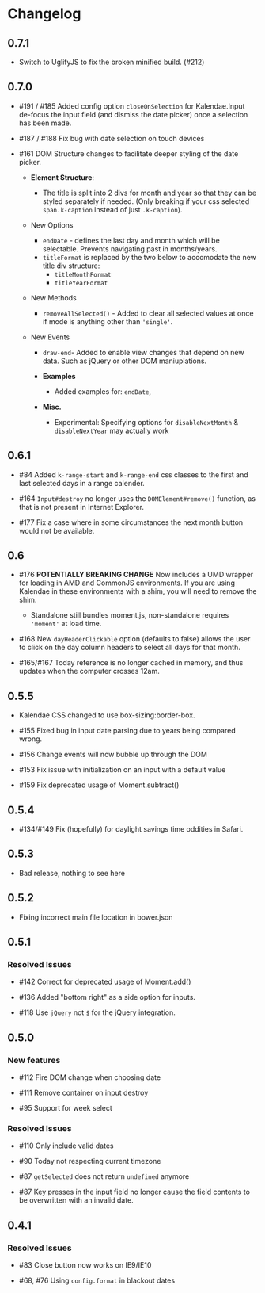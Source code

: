 # Changelog

## 0.7.1

* Switch to UglifyJS to fix the broken minified build. (\#212)

## 0.7.0

* \#191 / \#185 Added config option `closeOnSelection` for Kalendae.Input de-focus the input field (and dismiss the date picker) once a selection has been made.

* \#187 / \#188 Fix bug with date selection on touch devices

* \#161 DOM Structure changes to facilitate deeper styling of the date picker.

  * **Element Structure**:
    * The title is split into 2 divs for month and year so that they can be styled separately if needed. (Only breaking if your css selected `span.k-caption` instead of just `.k-caption`).

  * New Options
    * `endDate` - defines the last day and month which will be selectable. Prevents navigating past in months/years.
    * `titleFormat` is replaced by the two below  to accomodate the new title div structure:
      * `titleMonthFormat`
      * `titleYearFormat`

  * New Methods
    * `removeAllSelected()` - Added to clear all selected values at once if mode is anything other than `'single'`.

  * New Events
    * `draw-end`- Added to enable view changes that depend on new data. Such as jQuery or other DOM maniuplations.

    * **Examples**
        * Added examples for: `endDate`,

    * **Misc.**
        * Experimental: Specifying options for `disableNextMonth` & `disableNextYear` may actually work

## 0.6.1

* \#84 Added `k-range-start` and `k-range-end` css classes to the first and last selected days in a range calender.

* \#164 `Input#destroy` no longer uses the `DOMElement#remove()` function, as that is not present in Internet Explorer.

* \#177 Fix a case where in some circumstances the next month button would not be available.

## 0.6

* \#176 **POTENTIALLY BREAKING CHANGE** Now includes a UMD wrapper for loading in AMD and CommonJS environments. If you are using Kalendae in these environments with a shim, you will need to remove the shim.

  - Standalone still bundles moment.js, non-standalone requires `'moment'` at load time.

* \#168 New `dayHeaderClickable` option (defaults to false) allows the user to click on the day column headers to select all days for that month.

* \#165/\#167 Today reference is no longer cached in memory, and thus updates when the computer crosses 12am.


## 0.5.5

* Kalendae CSS changed to use box-sizing:border-box.

* \#155 Fixed bug in input date parsing due to years being compared wrong.

* \#156 Change events will now bubble up through the DOM

* \#153 Fix issue with initialization on an input with a default value

* \#159 Fix deprecated usage of Moment.subtract()

## 0.5.4

* \#134/\#149 Fix (hopefully) for daylight savings time oddities in Safari.

## 0.5.3

* Bad release, nothing to see here

## 0.5.2

* Fixing incorrect main file location in bower.json

## 0.5.1

### Resolved Issues

* \#142 Correct for deprecated usage of Moment.add()

* \#136 Added "bottom right" as a side option for inputs.

* \#118 Use `jQuery` not `$` for the jQuery integration.


## 0.5.0

### New features

* \#112 Fire DOM change when choosing date

* \#111 Remove container on input destroy

* \#95 Support for week select

### Resolved Issues

* \#110 Only include valid dates

* \#90 Today not respecting current timezone

* \#87 ```getSelected``` does not return ```undefined``` anymore

* \#87 Key presses in the input field no longer cause the field contents to be overwritten with an invalid date.


## 0.4.1

### Resolved Issues

* \#83 Close button now works on IE9/IE10

* \#68, \#76 Using ```config.format``` in blackout dates
